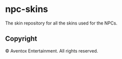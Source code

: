 # npc-skins
The skin repository for all the skins used for the NPCs.

## Copyright
&copy; Aventox Entertainment. All rights reserved.
